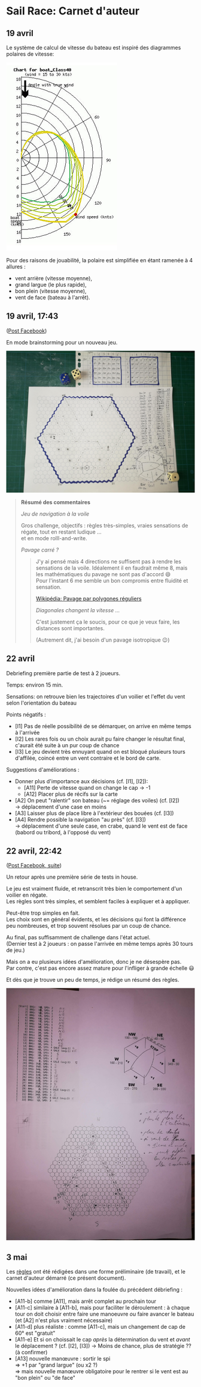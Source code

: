 Sail Race: Carnet d'auteur
==========================

19 avril
--------

Le système de calcul de vitesse du bateau est inspiré des diagrammes polaires de vitesse:

![polaire de vitesse](./examples/polar_diagram_class40.jpg "polaire de vitesse")

Pour des raisons de jouabilité, la polaire est simplifiée en étant ramenée à 4 allures :

- vent arrière (vitesse moyenne),
- grand largue (le plus rapide),
- bon plein (vitesse moyenne),
- vent de face (bateau à l'arrêt).

19 avril, 17:43
---------------

([Post Facebook](https://www.facebook.com/photo?fbid=10222257038792570))

En mode brainstorming pour un nouveau jeu.

![First test play](./photos/IMG_20200419_172809.jpg "First test play")

> **Résumé des commentaires**
>
> _Jeu de navigation à la voile_
>
> Gros challenge, objectifs : règles très-simples, vraies sensations de régate, tout en restant ludique ...  
> et en mode rolll-and-write.
>
> _Pavage carré ?_
>
>> J'y ai pensé mais 4 directions ne suffisent pas à rendre les sensations de la voile.
>> Idéalement il en faudrait même 8, mais les mathématiques du pavage ne sont pas d'accord 😄  
>> Pour l'instant 6 me semble un bon compromis entre fluidité et sensation.
>>
>> [Wikipédia: Pavage par polygones réguliers](https://fr.wikipedia.org/wiki/Pavage_par_des_polygones_r%C3%A9guliers)
>>
>> _Diagonales changent la vitesse ..._
>>
>> C'est justement ça le soucis, pour ce que je veux faire, les distances sont importantes.
>>
>> (Autrement dit, j'ai besoin d'un pavage isotropique 😉)

22 avril
--------

Debriefing première partie de test à 2 joueurs.

Temps: environ 15 min.

Sensations: on retrouve bien les trajectoires d'un voilier et l'effet du vent selon l'orientation du bateau

Points négatifs :

- [I1] Pas de réelle possibilité de se démarquer, on arrive en même temps à l'arrivée
- [I2] Les rares fois ou un choix aurait pu faire changer le résultat final,
  c'aurait été suite à un pur coup de chance
- [I3] Le jeu devient très ennuyant quand on est bloqué plusieurs tours d'affilée,
  coincé entre un vent contraire et le bord de carte.

Suggestions d'améliorations :

- Donner plus d'importance aux décisions (cf. [I1], [I2]):
    - [A11] Perte de vitesse quand on change le cap &rarr; -1
    - [A12] Placer plus de récifs sur la carte
- [A2] On peut "ralentir" son bateau (~= réglage des voiles) (cf. [I2])  
  &rarr; déplacement d'une case en moins
- [A3] Laisser plus de place libre à l'extérieur des bouées (cf. [I3])
- [A4] Rendre possible la navigation "au près" (cf. [I3])  
  &rarr; déplacement d'une seule case, en crabe,
  quand le vent est de face (babord ou tribord, à l'opposé du vent)

22 avril, 22:42
---------------

([Post Facebook, suite](https://www.facebook.com/groups/auteursdejeux/?post_id=3237059009661472&comment_id=3244587412241965))

Un retour après une première série de tests in house.

Le jeu est vraiment fluide, et retranscrit très bien le comportement d'un voilier en régate.  
Les règles sont très simples, et semblent faciles à expliquer et à appliquer.

Peut-être trop simples en fait.  
Les choix sont en général évidents, et les décisions qui font la différence peu nombreuses,
et trop souvent résolues par un coup de chance.

Au final, pas suffisamment de challenge dans l'état actuel.  
(Dernier test à 2 joueurs : on passe l'arrivée en même temps après 30 tours de jeu.)

Mais on a eu plusieurs idées d'amélioration, donc je ne désespère pas.  
Par contre, c'est pas encore assez mature pour l'infliger à grande échelle 😃  

Et dès que je trouve un peu de temps, je rédige un résumé des règles.

![Second test play, improvement ideas](./photos/IMG_20200422_224503.jpg "Second test play, improvement ideas")

3 mai
-----

Les [règles](./RULES.md) ont été rédigées dans une forme préliminaire (de travail),
et le carnet d'auteur démarré (ce présent document).

Nouvelles idées d'amélioration dans la foulée du précédent débriefing :

- [A11-b] comme [A11], mais arrêt complet au prochain tour
- [A11-c] similaire à [A11-b], mais pour faciliter le déroulement :
  à chaque tour on doit choisir entre faire une manoeuvre
  _ou_ faire avancer le bateau (et [A2] n'est plus vraiment nécessaire)
- [A11-d] plus réaliste : comme [A11-c], mais un changement de cap de 60° est "gratuit"
- [A11-e] Et si on choissait le cap _après_ la détermination du vent et _avant_ le déplacement ?
  (cf. [I2], [I3]) &rarr; Moins de chance, plus de stratégie ?? (à confirmer)
- [A13] nouvelle manœuvre : sortir le spi  
   &rArr; +1 par "grand largue" (ou x2 ?)  
   &rArr; mais nouvelle manœuvre obligatoire pour le rentrer si le vent est au "bon plein" ou "de face"
